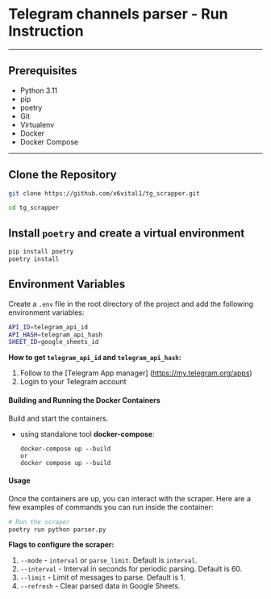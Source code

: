 # **Telegram channels parser** - Run Instruction

---
## Prerequisites

- Python 3.11
- pip
- poetry
- Git
- Virtualenv
- Docker
- Docker Compose

---

## Clone the Repository
```sh
git clone https://github.com/x6vital1/tg_scrapper.git

cd tg_scrapper
```
## Install `poetry` and create a virtual environment
```sh
pip install poetry
poetry install
```

## Environment Variables

Create a `.env` file in the root directory of the project and add the following environment variables:

```bash
API_ID=telegram_api_id
API_HASH=telegram_api_hash
SHEET_ID=google_sheets_id
```

**How to get `telegram_api_id` and `telegram_api_hash`:**
1. Follow to the [Telegram App manager] (https://my.telegram.org/apps)
2. Login to your Telegram account

#### Building and Running the Docker Containers
Build and start the containers.
* using standalone tool **docker-compose**:
    ```
    docker-compose up --build
    or
    docker compose up --build
    ```
#### Usage

Once the containers are up, you can interact with the scraper. Here are a few examples of commands you can run inside the container:

```bash
# Run the scraper
poetry run python parser.py
```
**Flags to configure the scraper:**
1. `--mode` - `interval` or `parse_limit`. Default is `interval`.
2. `--interval` - Interval in seconds for periodic parsing. Default is 60.
3. `--limit` - Limit of messages to parse. Default is 1.
4. `--refresh` - Clear parsed data in Google Sheets.

